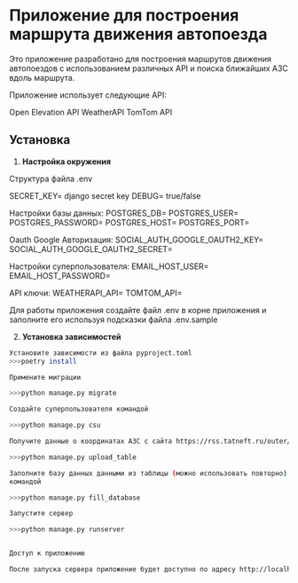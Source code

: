 # Приложение для построения маршрута движения автопоезда

Это приложение разработано для построения маршрутов движения автопоездов с использованием различных API и поиска ближайших АЗС вдоль маршрута.

Приложение использует следующие API:

Open Elevation API
WeatherAPI
TomTom API

## Установка

1. **Настройка окружения**

Структура файла .env

SECRET_KEY= django secret key
DEBUG= true/false

Настройки базы данных:
POSTGRES_DB=
POSTGRES_USER=
POSTGRES_PASSWORD=
POSTGRES_HOST=
POSTGRES_PORT=

Oauth Google Авторизация:
SOCIAL_AUTH_GOOGLE_OAUTH2_KEY=
SOCIAL_AUTH_GOOGLE_OAUTH2_SECRET=

Настройки суперпользователя:
EMAIL_HOST_USER=
EMAIL_HOST_PASSWORD=

API ключи:
WEATHERAPI_API=
TOMTOM_API=

Для работы приложения создайте файл .env в корне приложения и заполните
его используя подсказки файла .env.sample


2. **Установка зависимостей**



```bash
Установите зависимости из файла pyproject.toml
>>>poetry install

Примените миграции

>>>python manage.py migrate

Создайте суперпользователя командой

>>>python manage.py csu

Получите данные о координатах АЗС с сайта https://rss.tatneft.ru/outer/azs/get_xml_list?region_id=0&fuel_type_id=0 (сохранится в "gas_stations.xls") командой

>>>python manage.py upload_table

Заполните базу данных данными из таблицы (можно использовать повторно)
командой

>>>python manage.py fill_database

Запустите сервер

>>>python manage.py runserver


Доступ к приложению

После запуска сервера приложение будет доступно по адресу http://localhost:8000/.
